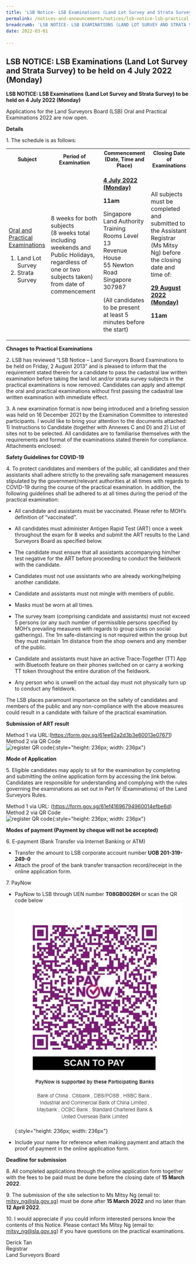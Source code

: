 ```yaml
---
title: 'LSB Notice- LSB Examinations (Land Lot Survey and Strata Survey) to be held on 4 July 2022 (Monday)'
permalink: /notices-and-announcements/notices/lsb-notice-lsb-practical-exams-to-be-held-on-monday-4-july-2022/
breadcrumb: 'LSB NOTICE- LSB EXAMINATIONS (LAND LOT SURVEY AND STRATA SURVEY) TO BE HELD ON 4 JULY 2022 (MONDAY)'
date: 2022-03-01

---
```



## LSB NOTICE: LSB Examinations (Land Lot Survey and Strata Survey) to be held on 4 July 2022 (Monday)

**LSB NOTICE: LSB Examinations (Land Lot Survey and Strata Survey) to be held on 4 July 2022 (Monday)**

Applications for the Land Surveyors Board (LSB) Oral and Practical Examinations 2022 are now open. 

**Details**

1\. The schedule is as follows:<br>

<table>
  <tr>
    <th>Subject</th>
    <th>Period of Examination</th>
    <th>Commencement (Date, Time and Place)</th>
    <th>Closing Date of Examinations</th>
  </tr>
  <tr>
    <td>
      <p style="font-size: 1rem;">
        <u>Oral and Practical Examinations</u>
      </p>
      <ol>
        <li style="font-size: 1rem;">Land Lot Survey</li>
        <li style="font-size: 1rem;">Strata Survey</li>
      </ol>
    </td>
    <td>
      <p style="font-size: 1rem;">8 weeks for both subjects<br>(8 weeks total including weekends and Public Holidays, regardless of one or two subjects taken) from date of commencement</p>
    </td>
    <td>
      <p style="font-size: 1rem;">
        <b><u>4 July 2022 (Monday)</u></b>
      </p>
      <p style="font-size: 1rem;">
        <b>11am</b>
      </p>
      <p style="font-size: 1rem;">
        Singapore Land Authority<br>
        Training Rooms Level 13<br>
        Revenue House<br>
        55 Newton Road<br>
        Singapore 307987
      </p>
      <p style="font-size: 1rem;">(All candidates to be present at least 5 minutes before the start)</p>
    </td>
    <td>
      <p style="font-size: 1rem;">All subjects must be completed and submitted to the Assistant Registrar (Ms Mitsy Ng) before the closing date and time of:</p>
      <p style="font-size: 1rem;">
        <b><u>29 August 2022 (Monday)</u></b>
      </p>
      <p style="font-size: 1rem;">
        <b>11am</b>
      </p>
    </td>
  </tr>
</table>

**Chnages to Practical Examinations**

2\. LSB has reviewed “LSB Notice – Land Surveyors Board Examinations to be held on Friday, 2 August 2013” and is pleased to inform that the requirement stated therein for a candidate to pass the cadastral law written examination before taking the land lot and/or strata survey subjects in the practical examinations is now removed. Candidates can apply and attempt the oral and practical examinations without first passing the cadastral law written examination with immediate effect.

3\. A new examination format is now being introduced and a briefing session was held on 16 December 2021 by the Examination Committee to interested participants. I would like to bring your attention to the documents attached: 1) Instructions to Candidate (together with Annexes C and D) and 2) List of sites not to be selected. All candidates are to familiarise themselves with the requirements and format of the examinations stated therein for compliance. Attachments enclosed:


**Safety Guidelines for COVID-19**

4\. To protect candidates and members of the public, all candidates and their assistants shall adhere strictly to the prevailing safe management measures stipulated by the government/relevant authorities at all times with regards to COVID-19 during the course of the practical examination. In addition, the following guidelines shall be adhered to at all times during the period of the practical examination:<br>




- All candidate and assistants must be vaccinated. Please refer to MOH’s definition of “vaccinated”.<br>


- All candidates must administer Antigen Rapid Test (ART) once a week throughout the exam for 8 weeks and submit the ART results to the Land Surveyors Board as specified below.<br>


- The candidate must ensure that all assistants accompanying him/her test negative for the ART before proceeding to conduct the fieldwork with the candidate.<br>


- Candidates must not use assistants who are already working/helping another candidate.<br>


- Candidate and assistants must not mingle with members of public.<br>


- Masks must be worn at all times.<br>


- The survey team (comprising candidate and assistants) must not exceed 5 persons (or any such number of permissible persons specified by MOH’s prevailing measures with regards to group sizes on social gatherings). The 1m safe-distancing is not required within the group but they must maintain 1m distance from the shop owners and any member of the public.<br>


- Candidate and assistants must have an active Trace-Together (TT) App with Bluetooth feature on their phones switched on or carry a working TT token throughout the entire duration of the fieldwork.<br>


- Any person who is unwell on the actual day must not physically turn up to conduct any fieldwork.<br>



The LSB places paramount importance on the safety of candidates and members of the public and any non-compliance with the above measures could result in a candidate with failure of the practical examination.<br>


**Submission of ART result**

Method 1 via URL:(<https://form.gov.sg/61ee62a2d3b3e60013e07671>) <br>
Method 2 via QR Code <br>
![register QR code](/){:style="height: 236px; width: 236px"}


**Mode of Application**

5\. Eligible candidates may apply to sit for the examination by completing and submitting the online application form by accessing the link below. Candidates are responsible for understanding and complying with the rules governing the examinations as set out in Part IV (Examinations) of the Land Surveyors Rules.

Method 1 via URL: (<https://form.gov.sg/61ef41696794960014efbe6d>)<br>
Method 2 via QR Code <br>
![register QR code](/){:style="height: 236px; width: 236px"}


**Modes of payment (Payment by cheque will not be accepted)**

6\. E-payment (Bank Transfer via Internet Banking or ATM)
- Transfer the amount to LSB corporate account number **UOB 201-319-249-0**
- Attach the proof of the bank transfer transaction record/receipt in the online application form.

7\. PayNow
- PayNow to LSB through UEN number **T08GB0026H** or scan the QR code below <br>
![register QR code](/images/LSB_paynow_qr_code.jpg){:style="height: 236px; width: 236px"}


- Include your name for reference when making payment and attach the proof of payment in the online application form.

**Deadline for submission**

8\. All completed applications through the online application form together with the fees to be paid must be done before the closing date of **15 March 2022**.

9\. The submission of the site selection to Ms Mitsy Ng (email to: <mitsy_ng@sla.gov.sg>) must be done after **15 March 2022** and no later than **12 April 2022**.

10\. I would appreciate if you could inform interested persons know the contents of this Notice. Please contact Ms Mitsy Ng (email to: <mitsy_ng@sla.gov.sg>) if you have questions on the practical examinations.






 Derick Tan<br>Registrar<br>Land Surveyors Board  

